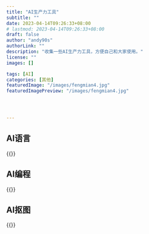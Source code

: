 ```yaml
---
title: "AI生产力工具"
subtitle: ""
date: 2023-04-14T09:26:33+08:00
# lastmod: 2023-04-14T09:26:33+08:00
draft: false
author: "andy90s"
authorLink: ""
description: "收集一些AI生产力工具，方便自己和大家使用。"
license: ""
images: []

tags: [AI]
categories: [其他]
featuredImage: "/images/fengmian4.jpg"
featuredImagePreview: "/images/fengmian4.jpg"




---
```

<!--more-->
## AI语言
{{<link href="poe.com" content="【Poe】(chatgpt-4部分收费其他免费)">}}
## AI编程
{{<link href="https://github.com/features/copilot" content="【Copilot】(收费)">}}
## AI抠图
{{<link href="https://github.com/Sanster/lama-cleaner" content="【lama-cleaner】(开源)">}}

